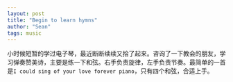 ```yaml
---
layout: post
title: "Begin to learn hymns"
author: "Sean"
tags: music
---
```


小时候短暂的学过电子琴，最近断断续续又拾了起来。咨询了一下教会的朋友，学习弹奏赞美诗，主要是练一下和弦。右手负责旋律，左手负责节奏。最简单的一首是`I could sing of your love forever piano`，只有四个和弦，合适上手。
